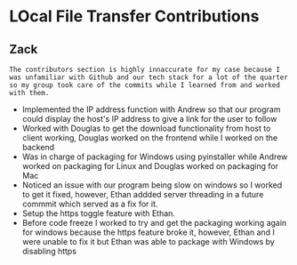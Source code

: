 # LOcal File Transfer Contributions #

## Zack ##
`The contributors section is highly innaccurate for my case because I was unfamiliar with Github and our tech stack for a lot of the quarter so my group took care of the commits while I learned from and worked with them.`
- Implemented the IP address function with Andrew so that our program could display the host's IP address to give a link for the user to follow
- Worked with Douglas to get the download functionality from host to client working, Douglas worked on the frontend while I worked on the backend
- Was in charge of packaging for Windows using pyinstaller while Andrew worked on packaging for Linux and Douglas worked on packaging for Mac
- Noticed an issue with our program being slow on windows so I worked to get it fixed, however, Ethan addded server threading in a future commmit which served as a fix for it.
- Setup the https toggle feature with Ethan.
- Before code freeze I worked to try and get the packaging working again for windows because the https feature broke it, however, Ethan and I were unable to fix it but Ethan was able to package with Windows by disabling https
